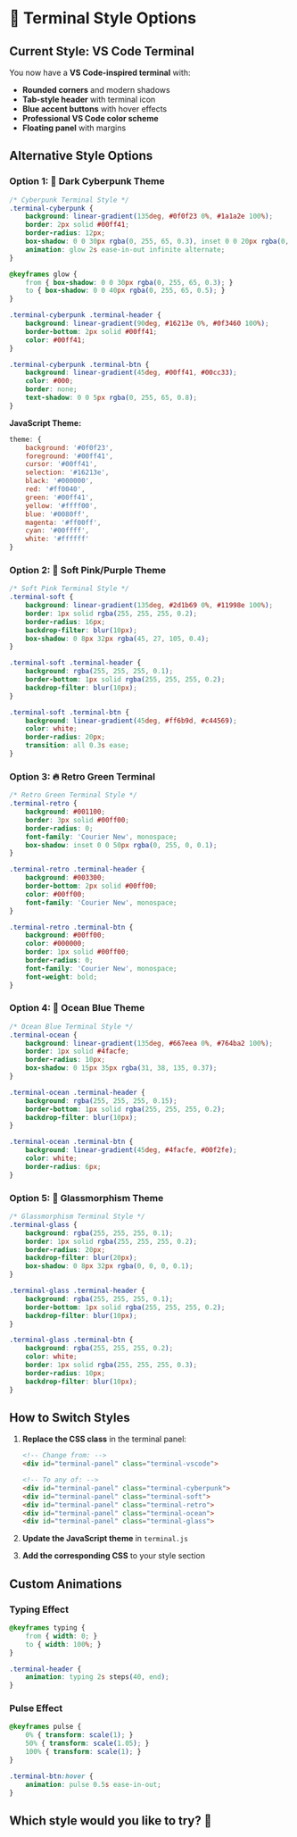 # 🎨 Terminal Style Options

## Current Style: VS Code Terminal

You now have a **VS Code-inspired terminal** with:
- **Rounded corners** and modern shadows
- **Tab-style header** with terminal icon
- **Blue accent buttons** with hover effects
- **Professional VS Code color scheme**
- **Floating panel** with margins

## Alternative Style Options

### Option 1: 🌙 Dark Cyberpunk Theme
```css
/* Cyberpunk Terminal Style */
.terminal-cyberpunk {
    background: linear-gradient(135deg, #0f0f23 0%, #1a1a2e 100%);
    border: 2px solid #00ff41;
    border-radius: 12px;
    box-shadow: 0 0 30px rgba(0, 255, 65, 0.3), inset 0 0 20px rgba(0, 255, 65, 0.1);
    animation: glow 2s ease-in-out infinite alternate;
}

@keyframes glow {
    from { box-shadow: 0 0 30px rgba(0, 255, 65, 0.3); }
    to { box-shadow: 0 0 40px rgba(0, 255, 65, 0.5); }
}

.terminal-cyberpunk .terminal-header {
    background: linear-gradient(90deg, #16213e 0%, #0f3460 100%);
    border-bottom: 2px solid #00ff41;
    color: #00ff41;
}

.terminal-cyberpunk .terminal-btn {
    background: linear-gradient(45deg, #00ff41, #00cc33);
    color: #000;
    border: none;
    text-shadow: 0 0 5px rgba(0, 255, 65, 0.8);
}
```

**JavaScript Theme:**
```javascript
theme: {
    background: '#0f0f23',
    foreground: '#00ff41',
    cursor: '#00ff41',
    selection: '#16213e',
    black: '#000000',
    red: '#ff0040',
    green: '#00ff41',
    yellow: '#ffff00',
    blue: '#0080ff',
    magenta: '#ff00ff',
    cyan: '#00ffff',
    white: '#ffffff'
}
```

### Option 2: 🌸 Soft Pink/Purple Theme
```css
/* Soft Pink Terminal Style */
.terminal-soft {
    background: linear-gradient(135deg, #2d1b69 0%, #11998e 100%);
    border: 1px solid rgba(255, 255, 255, 0.2);
    border-radius: 16px;
    backdrop-filter: blur(10px);
    box-shadow: 0 8px 32px rgba(45, 27, 105, 0.4);
}

.terminal-soft .terminal-header {
    background: rgba(255, 255, 255, 0.1);
    border-bottom: 1px solid rgba(255, 255, 255, 0.2);
    backdrop-filter: blur(10px);
}

.terminal-soft .terminal-btn {
    background: linear-gradient(45deg, #ff6b9d, #c44569);
    color: white;
    border-radius: 20px;
    transition: all 0.3s ease;
}
```

### Option 3: 🔥 Retro Green Terminal
```css
/* Retro Green Terminal Style */
.terminal-retro {
    background: #001100;
    border: 3px solid #00ff00;
    border-radius: 0;
    font-family: 'Courier New', monospace;
    box-shadow: inset 0 0 50px rgba(0, 255, 0, 0.1);
}

.terminal-retro .terminal-header {
    background: #003300;
    border-bottom: 2px solid #00ff00;
    color: #00ff00;
    font-family: 'Courier New', monospace;
}

.terminal-retro .terminal-btn {
    background: #00ff00;
    color: #000000;
    border: 1px solid #00ff00;
    border-radius: 0;
    font-family: 'Courier New', monospace;
    font-weight: bold;
}
```

### Option 4: 🌊 Ocean Blue Theme
```css
/* Ocean Blue Terminal Style */
.terminal-ocean {
    background: linear-gradient(135deg, #667eea 0%, #764ba2 100%);
    border: 1px solid #4facfe;
    border-radius: 10px;
    box-shadow: 0 15px 35px rgba(31, 38, 135, 0.37);
}

.terminal-ocean .terminal-header {
    background: rgba(255, 255, 255, 0.15);
    border-bottom: 1px solid rgba(255, 255, 255, 0.2);
    backdrop-filter: blur(10px);
}

.terminal-ocean .terminal-btn {
    background: linear-gradient(45deg, #4facfe, #00f2fe);
    color: white;
    border-radius: 6px;
}
```

### Option 5: 🌟 Glassmorphism Theme
```css
/* Glassmorphism Terminal Style */
.terminal-glass {
    background: rgba(255, 255, 255, 0.1);
    border: 1px solid rgba(255, 255, 255, 0.2);
    border-radius: 20px;
    backdrop-filter: blur(20px);
    box-shadow: 0 8px 32px rgba(0, 0, 0, 0.1);
}

.terminal-glass .terminal-header {
    background: rgba(255, 255, 255, 0.1);
    border-bottom: 1px solid rgba(255, 255, 255, 0.2);
    backdrop-filter: blur(10px);
}

.terminal-glass .terminal-btn {
    background: rgba(255, 255, 255, 0.2);
    color: white;
    border: 1px solid rgba(255, 255, 255, 0.3);
    border-radius: 10px;
    backdrop-filter: blur(10px);
}
```

## How to Switch Styles

1. **Replace the CSS class** in the terminal panel:
   ```html
   <!-- Change from: -->
   <div id="terminal-panel" class="terminal-vscode">
   
   <!-- To any of: -->
   <div id="terminal-panel" class="terminal-cyberpunk">
   <div id="terminal-panel" class="terminal-soft">
   <div id="terminal-panel" class="terminal-retro">
   <div id="terminal-panel" class="terminal-ocean">
   <div id="terminal-panel" class="terminal-glass">
   ```

2. **Update the JavaScript theme** in `terminal.js`

3. **Add the corresponding CSS** to your style section

## Custom Animations

### Typing Effect
```css
@keyframes typing {
    from { width: 0; }
    to { width: 100%; }
}

.terminal-header {
    animation: typing 2s steps(40, end);
}
```

### Pulse Effect
```css
@keyframes pulse {
    0% { transform: scale(1); }
    50% { transform: scale(1.05); }
    100% { transform: scale(1); }
}

.terminal-btn:hover {
    animation: pulse 0.5s ease-in-out;
}
```

## Which style would you like to try? 🎨
